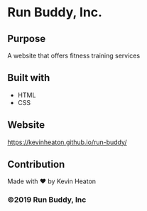 # Run Buddy, Inc.

## Purpose
A website that offers fitness training services

## Built with
* HTML
* CSS

## Website
https://kevinheaton.github.io/run-buddy/

## Contribution
Made with ❤️ by Kevin Heaton

### ©️2019 Run Buddy, Inc 
